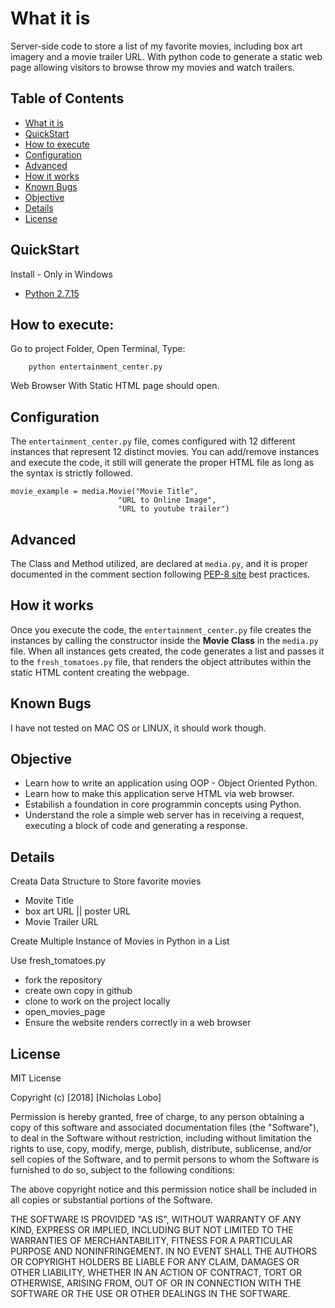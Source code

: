 # What it is
Server-side code to store a list of my favorite movies, 
including box art imagery and a movie trailer URL. With python code
to generate a static web page allowing visitors to browse throw
my movies and watch trailers.

## Table of Contents
- [What it is](https://github.com/nicholasinatel/Udacity/blob/master/Projects/01-Movie-Website/README.md/#what-it-is)
- [QuickStart](https://github.com/nicholasinatel/Udacity/blob/master/Projects/01-Movie-Website/README.md/#quickstart)
- [How to execute](https://github.com/nicholasinatel/Udacity/blob/master/Projects/01-Movie-Website/README.md/#how-to-execute)
- [Configuration](https://github.com/nicholasinatel/Udacity/blob/master/Projects/01-Movie-Website/README.md/#configuration)
- [Advanced](https://github.com/nicholasinatel/Udacity/blob/master/Projects/01-Movie-Website/README.md/#advanced)
- [How it works](https://github.com/nicholasinatel/Udacity/blob/master/Projects/01-Movie-Website/README.md/#how-it-works)
- [Known Bugs](https://github.com/nicholasinatel/Udacity/blob/master/Projects/01-Movie-Website/README.md/#knownbugs)
- [Objective](https://github.com/nicholasinatel/Udacity/blob/master/Projects/01-Movie-Website/README.md/#objective)
- [Details](https://github.com/nicholasinatel/Udacity/blob/master/Projects/01-Movie-Website/README.md/#details)
- [License](https://github.com/nicholasinatel/Udacity/blob/master/Projects/01-Movie-Website/README.md/#license)

## QuickStart
Install - Only in Windows
- [Python 2.7.15](https://www.python.org/downloads/release/python-2715/)

## How to execute: 

Go to project Folder, Open Terminal, Type:
```
    python entertainment_center.py
```
Web Browser With Static HTML page should open.

## Configuration
The ```entertainment_center.py``` file, comes configured with 12 different instances that represent 12 distinct movies. You can add/remove instances and execute the code, it still will generate the proper HTML file as long as the syntax is strictly followed.
```
movie_example = media.Movie("Movie Title",
                        "URL to Online Image",
                        "URL to youtube trailer")
```

## Advanced
The Class and Method utilized, are declared at ```media.py```, and it is proper documented in the comment section following [PEP-8 site](https://www.python.org/dev/peps/pep-0008/) best practices.

## How it works
Once you execute the code, the ```entertainment_center.py``` file creates the instances by calling the constructor inside the **Movie Class** in the ```media.py``` file. When all instances gets created, the code generates a list and passes it to the ```fresh_tomatoes.py``` file, that renders the object attributes within the static HTML content creating the webpage.

## Known Bugs
I have not tested on MAC OS or LINUX, it should work though.

## Objective
- Learn how to write an application using OOP - Object Oriented Python.
- Learn how to make this application serve HTML via web browser.
- Estabilish a foundation in core programmin concepts using Python.
- Understand the role a simple web server has in receiving a request, executing a block of code and generating a response.

## Details
Creata Data Structure to Store favorite movies

- Movite Title
- box art URL || poster URL
- Movie Trailer URL

Create Multiple Instance of Movies in Python in a List

Use fresh_tomatoes.py
- fork the repository
- create own copy in github
- clone to work on the project locally
- open_movies_page
- Ensure the website renders correctly in a web browser
## License
MIT License

Copyright (c) [2018] [Nicholas Lobo]

Permission is hereby granted, free of charge, to any person obtaining a copy
of this software and associated documentation files (the "Software"), to deal
in the Software without restriction, including without limitation the rights
to use, copy, modify, merge, publish, distribute, sublicense, and/or sell
copies of the Software, and to permit persons to whom the Software is
furnished to do so, subject to the following conditions:

The above copyright notice and this permission notice shall be included in all
copies or substantial portions of the Software.

THE SOFTWARE IS PROVIDED "AS IS", WITHOUT WARRANTY OF ANY KIND, EXPRESS OR
IMPLIED, INCLUDING BUT NOT LIMITED TO THE WARRANTIES OF MERCHANTABILITY,
FITNESS FOR A PARTICULAR PURPOSE AND NONINFRINGEMENT. IN NO EVENT SHALL THE
AUTHORS OR COPYRIGHT HOLDERS BE LIABLE FOR ANY CLAIM, DAMAGES OR OTHER
LIABILITY, WHETHER IN AN ACTION OF CONTRACT, TORT OR OTHERWISE, ARISING FROM,
OUT OF OR IN CONNECTION WITH THE SOFTWARE OR THE USE OR OTHER DEALINGS IN THE
SOFTWARE.
